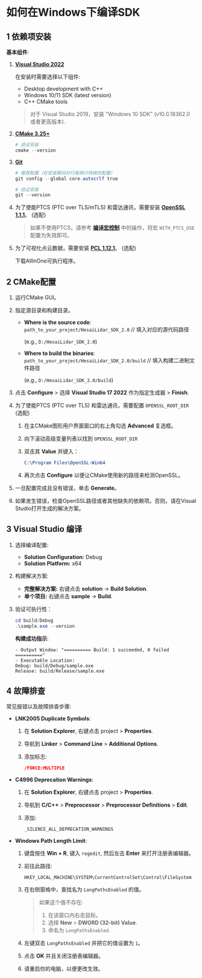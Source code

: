 # 如何在Windows下编译SDK

## 1 依赖项安装

**基本组件**:
1. **[Visual Studio 2022](https://visualstudio.microsoft.com/downloads/)**  
   
   在安装时需要选择以下组件:

   - Desktop development with C++
   - Windows 10/11 SDK (latest version)
   - C++ CMake tools

   > 对于 Visual Studio 2019，安装 "Windows 10 SDK" (v10.0.18362.0 或者更高版本).

2. **[CMake 3.25+](https://cmake.org/download/)**

   ```powershell
   # 验证安装
   cmake --version
   ```

3. **[Git](https://git-scm.com/)**
  
    ```powershell
   # 推荐配置（在安装期间对行尾换行转换的配置）
   git config --global core.autocrlf true
   ```
   ```powershell
   # 验证安装
   git --version
   ```

4. 为了使能PTCS (PTC over TLS/mTLS) 和雷达通讯，需要安装 **[OpenSSL 1.1.1](https://slproweb.com/products/Win32OpenSSL.html)**。 (选配)

   > 如果不使用PTCS，请参考 **[编译宏控制](docs/compile_macro_control_description_CN.md)** 中的操作，将宏 `WITH_PTCS_USE` 配置为失效即可。

5. 为了可视化点云数据，需要安装 **[PCL 1.12.1](https://github.com/PointCloudLibrary/pcl/releases/tag/pcl-1.12.1)**。 (选配)

   下载AllInOne可执行程序。


## 2 CMake配置

1. 运行CMake GUI。

2. 指定源目录和构建目录。

   - **Where is the source code**: `path_to_your_project/HesaiLidar_SDK_2.0`            // 填入对应的源代码路径

      (e.g., `D:/HesaiLidar_SDK_2.0`)
   
   - **Where to build the binaries**: `path_to_your_project/HesaiLidar_SDK_2.0/build`   // 填入构建二进制文件路径
   
      (e.g., `D:/HesaiLidar_SDK_2.0/build`)

3. 点击 **Configure** > 选择 **Visual Studio 17 2022** 作为指定生成器 > **Finish**.

4. 为了使能PTCS (PTC over TLS) 和雷达通讯，需要配置 `OPENSSL_ROOT_DIR` (选配)

   1. 在主CMake图形用户界面窗口的右上角勾选 **Advanced** 复选框。
   2. 向下滚动高级变量列表以找到 `OPENSSL_ROOT_DIR`
   3. 双击其 **Value** 并键入：

      ```cmake
      C:\Program Files\OpenSSL-Win64
      ```

   4. 再次点击 **Configure** 以便让CMake使用新的路径来检测OpenSSL。

5. 一旦配置完成且没有错误，单击 **Generate**。

6. 如果发生错误，检查OpenSSL路径或者其他缺失的依赖项。否则，请在Visual Studio打开生成的解决方案。

## 3 Visual Studio 编译

1. 选择编译配置:
   
   - **Solution Configuration:** Debug
   - **Solution Platform:** x64

2. 构建解决方案:

   - **完整解决方案:** 右键点击 **solution** → **Build Solution**.
   - **单个项目:** 右键点击 **sample** → **Build**.

3. 验证可执行性：

   ```powershell
   cd build/Debug
   .\sample.exe --version
   ```

   **构建成功指示**:

   ```log
   - Output Window: "========== Build: 1 succeeded, 0 failed =========="
   - Executable Location: 
   Debug: build/Debug/sample.exe
   Release: build/Release/sample.exe
   ```

## 4 故障排查

常见报错以及故障排查步骤:

- **LNK2005 Duplicate Symbols**:
   
   1. 在 **Solution Explorer**, 右键点击 project > **Properties**.  
   2. 导航到 **Linker** > **Command Line** > **Additional Options**.  
   3. 添加标志:  

      ```cmake
      /FORCE:MULTIPLE
      ```

- **C4996 Deprecation Warnings**:
 
   1. 在 **Solution Explorer**, 右键点击 project > **Properties**.  
   2. 导航到 **C/C++** > **Preprocessor** > **Preprocessor Definitions** > **Edit**.  
   3. 添加: 

      ```cpp
      _SILENCE_ALL_DEPRECATION_WARNINGS
      ```

- **Windows Path Length Limit**:

   1. 键盘按住 **Win + R**, 键入 `regedit`, 然后左击 **Enter** 来打开注册表编辑器。

   2. 前往此路径:

      ```reg
      HKEY_LOCAL_MACHINE\SYSTEM\CurrentControlSet\Control\FileSystem
      ```

   3. 在右侧窗格中，查找名为 `LongPathsEnabled` 的值。

      > 如果这个值不存在:
      > 1. 在该窗口内右击鼠标。
      > 2. 选择 **New** > **DWORD (32-bit) Value**.
      > 3. 命名为 `LongPathsEnabled`.

   4. 左键双击 `LongPathsEnabled` 并把它的值设置为 `1`。
   5. 点击 **OK** 并且关闭注册表编辑器。
   6. 请重启你的电脑，以便更改生效。